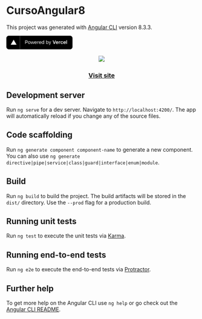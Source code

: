 # CursoAngular8

This project was generated with [Angular CLI](https://github.com/angular/angular-cli) version 8.3.3.

<p align="center">
  <p>
    <a href="https://vercel.com/?utm_source=angular-frontend" target="_blank" rel="noopener">
      <img src="./public/powered-by-vercel.svg" width="175" alt="Powered by Vercel" />
    </a>
  </p>
</p>

<p align="center">
  <a href="https://angular-frontend-two.now.sh/">
    <img src="https://angular.io/assets/images/logos/angular/angular.svg" height="96">
    <h3 align="center">Visit site</h3>
  </a>
</p>


## Development server

Run `ng serve` for a dev server. Navigate to `http://localhost:4200/`. The app will automatically reload if you change any of the source files.

## Code scaffolding

Run `ng generate component component-name` to generate a new component. You can also use `ng generate directive|pipe|service|class|guard|interface|enum|module`.

## Build

Run `ng build` to build the project. The build artifacts will be stored in the `dist/` directory. Use the `--prod` flag for a production build.

## Running unit tests

Run `ng test` to execute the unit tests via [Karma](https://karma-runner.github.io).

## Running end-to-end tests

Run `ng e2e` to execute the end-to-end tests via [Protractor](http://www.protractortest.org/).

## Further help

To get more help on the Angular CLI use `ng help` or go check out the [Angular CLI README](https://github.com/angular/angular-cli/blob/master/README.md).
